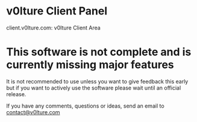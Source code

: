 # v0lture Client Panel
client.v0lture.com: v0lture Client Area

# This software is not complete and is currently missing major features
It is not recommended to use unless you want to give feedback this early but if you want to actively use the software please wait until an official release.

If you have any comments, questions or ideas, send an email to contact@v0lture.com
